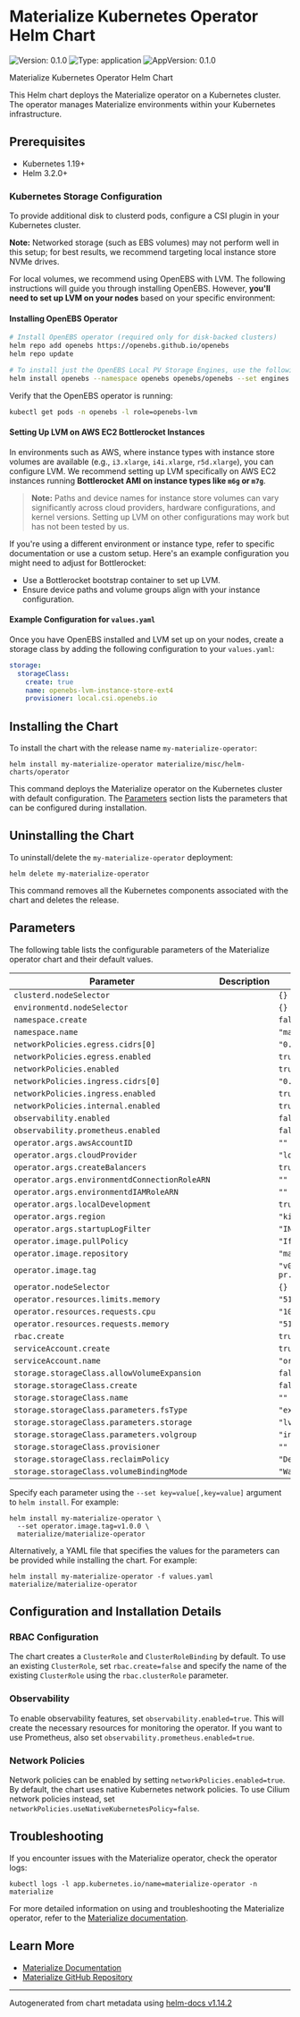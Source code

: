 # Materialize Kubernetes Operator Helm Chart

![Version: 0.1.0](https://img.shields.io/badge/Version-0.1.0-informational?style=flat-square) ![Type: application](https://img.shields.io/badge/Type-application-informational?style=flat-square) ![AppVersion: 0.1.0](https://img.shields.io/badge/AppVersion-0.1.0-informational?style=flat-square)

Materialize Kubernetes Operator Helm Chart

This Helm chart deploys the Materialize operator on a Kubernetes cluster. The operator manages Materialize environments within your Kubernetes infrastructure.

## Prerequisites

- Kubernetes 1.19+
- Helm 3.2.0+

### Kubernetes Storage Configuration

To provide additional disk to clusterd pods, configure a CSI plugin in your Kubernetes cluster.

**Note:** Networked storage (such as EBS volumes) may not perform well in this setup; for best results, we recommend targeting local instance store NVMe drives.

For local volumes, we recommend using OpenEBS with LVM. The following instructions will guide you through installing OpenEBS. However, **you'll need to set up LVM on your nodes** based on your specific environment:

#### Installing OpenEBS Operator

```bash
# Install OpenEBS operator (required only for disk-backed clusters)
helm repo add openebs https://openebs.github.io/openebs
helm repo update

# To install just the OpenEBS Local PV Storage Engines, use the following command:
helm install openebs --namespace openebs openebs/openebs --set engines.replicated.mayastor.enabled=false --create-namespace
```

Verify that the OpenEBS operator is running:

```bash
kubectl get pods -n openebs -l role=openebs-lvm
```

#### Setting Up LVM on AWS EC2 Bottlerocket Instances

In environments such as AWS, where instance types with instance store volumes are available (e.g., `i3.xlarge`, `i4i.xlarge`, `r5d.xlarge`), you can configure LVM. We recommend setting up LVM specifically on AWS EC2 instances running **Bottlerocket AMI on instance types like `m6g` or `m7g`**.

> **Note:** Paths and device names for instance store volumes can vary significantly across cloud providers, hardware configurations, and kernel versions. Setting up LVM on other configurations may work but has not been tested by us.

If you're using a different environment or instance type, refer to specific documentation or use a custom setup. Here's an example configuration you might need to adjust for Bottlerocket:

- Use a Bottlerocket bootstrap container to set up LVM.
- Ensure device paths and volume groups align with your instance configuration.

#### Example Configuration for `values.yaml`

Once you have OpenEBS installed and LVM set up on your nodes, create a storage class by adding the following configuration to your `values.yaml`:

```yaml
storage:
  storageClass:
    create: true
    name: openebs-lvm-instance-store-ext4
    provisioner: local.csi.openebs.io
```

## Installing the Chart

To install the chart with the release name `my-materialize-operator`:

```shell
helm install my-materialize-operator materialize/misc/helm-charts/operator
```

This command deploys the Materialize operator on the Kubernetes cluster with default configuration. The [Parameters](#parameters) section lists the parameters that can be configured during installation.

## Uninstalling the Chart

To uninstall/delete the `my-materialize-operator` deployment:

```shell
helm delete my-materialize-operator
```

This command removes all the Kubernetes components associated with the chart and deletes the release.

## Parameters

The following table lists the configurable parameters of the Materialize operator chart and their default values.

| Parameter | Description | Default |
|-----------|-------------|---------|
| `clusterd.nodeSelector` |  | ``{}`` |
| `environmentd.nodeSelector` |  | ``{}`` |
| `namespace.create` |  | ``false`` |
| `namespace.name` |  | ``"materialize"`` |
| `networkPolicies.egress.cidrs[0]` |  | ``"0.0.0.0/0"`` |
| `networkPolicies.egress.enabled` |  | ``true`` |
| `networkPolicies.enabled` |  | ``true`` |
| `networkPolicies.ingress.cidrs[0]` |  | ``"0.0.0.0/0"`` |
| `networkPolicies.ingress.enabled` |  | ``true`` |
| `networkPolicies.internal.enabled` |  | ``true`` |
| `observability.enabled` |  | ``false`` |
| `observability.prometheus.enabled` |  | ``false`` |
| `operator.args.awsAccountID` |  | ``""`` |
| `operator.args.cloudProvider` |  | ``"local"`` |
| `operator.args.createBalancers` |  | ``true`` |
| `operator.args.environmentdConnectionRoleARN` |  | ``""`` |
| `operator.args.environmentdIAMRoleARN` |  | ``""`` |
| `operator.args.localDevelopment` |  | ``true`` |
| `operator.args.region` |  | ``"kind"`` |
| `operator.args.startupLogFilter` |  | ``"INFO,mz_orchestratord=TRACE"`` |
| `operator.image.pullPolicy` |  | ``"IfNotPresent"`` |
| `operator.image.repository` |  | ``"materialize/orchestratord"`` |
| `operator.image.tag` |  | ``"v0.124.0-dev.0--pr.g993af7c1c493f8ca20389c7cc64769208867d3c9"`` |
| `operator.nodeSelector` |  | ``{}`` |
| `operator.resources.limits.memory` |  | ``"512Mi"`` |
| `operator.resources.requests.cpu` |  | ``"100m"`` |
| `operator.resources.requests.memory` |  | ``"512Mi"`` |
| `rbac.create` |  | ``true`` |
| `serviceAccount.create` |  | ``true`` |
| `serviceAccount.name` |  | ``"orchestratord"`` |
| `storage.storageClass.allowVolumeExpansion` |  | ``false`` |
| `storage.storageClass.create` |  | ``false`` |
| `storage.storageClass.name` |  | ``""`` |
| `storage.storageClass.parameters.fsType` |  | ``"ext4"`` |
| `storage.storageClass.parameters.storage` |  | ``"lvm"`` |
| `storage.storageClass.parameters.volgroup` |  | ``"instance-store-vg"`` |
| `storage.storageClass.provisioner` |  | ``""`` |
| `storage.storageClass.reclaimPolicy` |  | ``"Delete"`` |
| `storage.storageClass.volumeBindingMode` |  | ``"WaitForFirstConsumer"`` |

Specify each parameter using the `--set key=value[,key=value]` argument to `helm install`. For example:

```shell
helm install my-materialize-operator \
  --set operator.image.tag=v1.0.0 \
  materialize/materialize-operator
```

Alternatively, a YAML file that specifies the values for the parameters can be provided while installing the chart. For example:

```shell
helm install my-materialize-operator -f values.yaml materialize/materialize-operator
```

## Configuration and Installation Details

### RBAC Configuration

The chart creates a `ClusterRole` and `ClusterRoleBinding` by default. To use an existing `ClusterRole`, set `rbac.create=false` and specify the name of the existing `ClusterRole` using the `rbac.clusterRole` parameter.

### Observability

To enable observability features, set `observability.enabled=true`. This will create the necessary resources for monitoring the operator. If you want to use Prometheus, also set `observability.prometheus.enabled=true`.

### Network Policies

Network policies can be enabled by setting `networkPolicies.enabled=true`. By default, the chart uses native Kubernetes network policies. To use Cilium network policies instead, set `networkPolicies.useNativeKubernetesPolicy=false`.

## Troubleshooting

If you encounter issues with the Materialize operator, check the operator logs:

```shell
kubectl logs -l app.kubernetes.io/name=materialize-operator -n materialize
```

For more detailed information on using and troubleshooting the Materialize operator, refer to the [Materialize documentation](https://materialize.com/docs).

## Learn More

- [Materialize Documentation](https://materialize.com/docs)
- [Materialize GitHub Repository](https://github.com/MaterializeInc/materialize)

----------------------------------------------
Autogenerated from chart metadata using [helm-docs v1.14.2](https://github.com/norwoodj/helm-docs/releases/v1.14.2)
